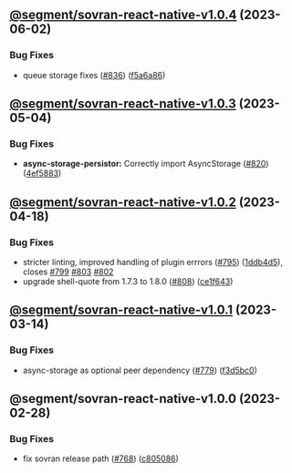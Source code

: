 ## [@segment/sovran-react-native-v1.0.4](https://github.com/segmentio/analytics-react-native/compare/@segment/sovran-react-native-v1.0.3...@segment/sovran-react-native-v1.0.4) (2023-06-02)


### Bug Fixes

* queue storage fixes ([#836](https://github.com/segmentio/analytics-react-native/issues/836)) ([f5a6a86](https://github.com/segmentio/analytics-react-native/commit/f5a6a86817c72ae16caa760d168c01d8eff6d0fb))

## [@segment/sovran-react-native-v1.0.3](https://github.com/segmentio/analytics-react-native/compare/@segment/sovran-react-native-v1.0.2...@segment/sovran-react-native-v1.0.3) (2023-05-04)


### Bug Fixes

* **async-storage-persistor:** Correctly import AsyncStorage ([#820](https://github.com/segmentio/analytics-react-native/issues/820)) ([4ef5883](https://github.com/segmentio/analytics-react-native/commit/4ef5883aa3934b55b7ae8a46759bf5530c1e6355))

## [@segment/sovran-react-native-v1.0.2](https://github.com/segmentio/analytics-react-native/compare/@segment/sovran-react-native-v1.0.1...@segment/sovran-react-native-v1.0.2) (2023-04-18)


### Bug Fixes

* stricter linting, improved handling of plugin errrors ([#795](https://github.com/segmentio/analytics-react-native/issues/795)) ([1ddb4d5](https://github.com/segmentio/analytics-react-native/commit/1ddb4d571df794bc7eaa5c5302ed27b90faf9a73)), closes [#799](https://github.com/segmentio/analytics-react-native/issues/799) [#803](https://github.com/segmentio/analytics-react-native/issues/803) [#802](https://github.com/segmentio/analytics-react-native/issues/802)
* upgrade shell-quote from 1.7.3 to 1.8.0 ([#808](https://github.com/segmentio/analytics-react-native/issues/808)) ([ce1f643](https://github.com/segmentio/analytics-react-native/commit/ce1f6436e60cd9c7053bfd58e32e699159d428c5))

## [@segment/sovran-react-native-v1.0.1](https://github.com/segmentio/analytics-react-native/compare/@segment/sovran-react-native-v1.0.0...@segment/sovran-react-native-v1.0.1) (2023-03-14)


### Bug Fixes

* async-storage as optional peer dependency ([#779](https://github.com/segmentio/analytics-react-native/issues/779)) ([f3d5bc0](https://github.com/segmentio/analytics-react-native/commit/f3d5bc024fe3ae988386aac8b9f6f3fc6d84677a))

## @segment/sovran-react-native-v1.0.0 (2023-02-28)


### Bug Fixes

* fix sovran release path ([#768](https://github.com/segmentio/analytics-react-native/issues/768)) ([c805086](https://github.com/segmentio/analytics-react-native/commit/c80508612325c5fc99561d0da96487152d898848))

